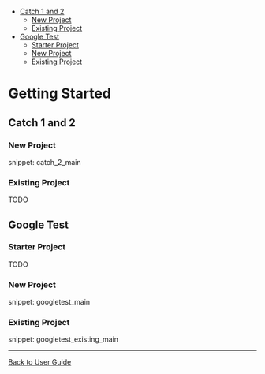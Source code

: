 <a id="top"></a>

<!-- vscode-markdown-toc -->
* [Catch 1 and 2](#Catch1and2)
	* [New Project](#NewProject)
	* [Existing Project](#ExistingProject)
* [Google Test](#GoogleTest)
	* [Starter Project](#StarterProject)
	* [New Project](#NewProject-1)
	* [Existing Project](#ExistingProject-1)

<!-- vscode-markdown-toc-config
	numbering=false
	autoSave=true
	/vscode-markdown-toc-config -->
<!-- /vscode-markdown-toc -->

# Getting Started

## <a name='Catch1and2'></a>Catch 1 and 2

### <a name='NewProject'></a>New Project

snippet: catch_2_main

### <a name='ExistingProject'></a>Existing Project

TODO

## <a name='GoogleTest'></a>Google Test

### <a name='StarterProject'></a>Starter Project

TODO

### <a name='NewProject-1'></a>New Project

snippet: googletest_main

### <a name='ExistingProject-1'></a>Existing Project

snippet: googletest_existing_main

---

[Back to User Guide](README.md#top)
